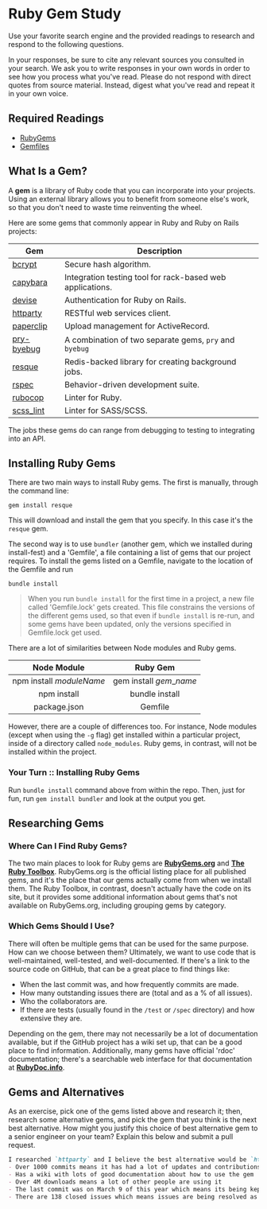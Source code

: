 # Ruby Gem Study

Use your favorite search engine and the provided readings to research and
respond to the following questions.

In your responses, be sure to cite any relevant sources you consulted in your
search. We ask you to write responses in your own words in order to see how you
process what you've read. Please do not respond with direct quotes from source
material. Instead, digest what you've read and repeat it in your own voice.

## Required Readings

-   [RubyGems](https://en.wikipedia.org/wiki/RubyGems)
-   [Gemfiles](http://bundler.io/gemfile.html)

## What Is a Gem?

A **gem** is a library of Ruby code that you can incorporate into your projects.
Using an external library allows you to benefit from someone else's work, so
that you don't need to waste time reinventing the wheel.

Here are some gems that commonly appear in Ruby and Ruby on Rails projects:

| Gem                                                | Description                                               |
| -------------------------------------------------- | --------------------------------------------------------- |
| [bcrypt](https://rubygems.org/gems/bcrypt)         | Secure hash algorithm.                                    |
| [capybara](https://rubygems.org/gems/capybara)     | Integration testing tool for rack-based web applications. |
| [devise](https://rubygems.org/gems/devise)         | Authentication for Ruby on Rails.                         |
| [httparty](https://rubygems.org/gems/httparty)     | RESTful web services client.                              |
| [paperclip](https://rubygems.org/gems/paperclip)   | Upload management for ActiveRecord.                       |
| [pry-byebug](https://rubygems.org/gems/pry-byebug) | A combination of two separate gems, `pry` and `byebug`    |
| [resque](https://rubygems.org/gems/resque)         | Redis-backed library for creating background jobs.        |
| [rspec](https://rubygems.org/gems/rspec)           | Behavior-driven development suite.                        |
| [rubocop](https://rubygems.org/gems/rubocop)       | Linter for Ruby.                                          |
| [scss_lint](https://rubygems.org/gems/scss_lint)   | Linter for SASS/SCSS.                                     |

The jobs these gems do can range from debugging to testing to integrating into
an API.

## Installing Ruby Gems

There are two main ways to install Ruby gems. The first is manually, through the
command line:

`gem install resque`

This will download and install the gem that you specify.  In this case it's the
`resque` gem.

The second way is to use `bundler` (another gem, which we installed during
install-fest) and a 'Gemfile', a file containing a list of gems that our project
requires. To install the gems listed on a Gemfile, navigate to the location of
the Gemfile and run

`bundle install`

> When you run `bundle install` for the first time in a project, a new file called 'Gemfile.lock' gets created. This file constrains the versions of the different gems used, so that even if `bundle install` is re-run, and some gems have been updated, only the versions specified in Gemfile.lock get used.

There are a lot of similarities between Node modules and Ruby gems.

|        Node Module       |          Ruby Gem         |
| :----------------------: | :-----------------------: |
| npm install _moduleName_ | gem install _gem_\__name_ |
|        npm install       |       bundle install      |
|       package.json       |          Gemfile          |

However, there are a couple of differences too. For instance, Node modules
(except when using the `-g` flag) get installed within a particular project,
inside of a directory called `node_modules`. Ruby gems, in contrast, will not be
installed within the project.

### Your Turn :: Installing Ruby Gems

Run `bundle install` command above from within the repo. Then, just for fun, run
`gem install bundler` and look at the output you get.

## Researching Gems

### Where Can I Find Ruby Gems?

The two main places to look for Ruby gems are
**[RubyGems.org](https://rubygems.org)** and
**[The Ruby Toolbox](https://www.ruby-toolbox.com/)**. RubyGems.org is the
official listing place for all published gems, and it's the place that our gems
actually come from when we install them. The Ruby Toolbox, in contrast, doesn't
actually have the code on its site, but it provides some additional information
about gems that's not available on RubyGems.org, including grouping gems by
category.

### Which Gems Should I Use?

There will often be multiple gems that can be used for the same purpose. How can
we choose between them? Ultimately, we want to use code that is well-maintained,
well-tested, and well-documented. If there's a link to the source code on
GitHub, that can be a great place to find things like:

-   When the last commit was, and how frequently commits are made.
-   How many outstanding issues there are (total and as a % of all issues).
-   Who the collaborators are.
-   If there are tests (usually found in the `/test` or `/spec` directory) and
    how extensive they are.

Depending on the gem, there may not necessarily be a lot of documentation
available, but if the GitHub project has a wiki set up, that can be a good place
to find information. Additionally, many gems have official 'rdoc' documentation;
there's a searchable web interface for that documentation at
**[RubyDoc.info](http://rubydoc.info)**.

## Gems and Alternatives

As an exercise, pick one of the gems listed above and research it; then,
research some alternative gems, and pick the gem that you think is the next best
alternative. How might you justify this choice of best alternative gem to a
senior engineer on your team? Explain this below and submit a pull request.

```md
I researched `httparty` and I believe the best alternative would be `http`  The reason it would be a good choice is because of the following:
- Over 1000 commits means it has had a lot of updates and contributions
- Has a wiki with lots of good documentation about how to use the gem
- Over 4M downloads means a lot of other people are using it
- The last commit was on March 9 of this year which means its being kept up to date
- There are 138 closed issues which means issues are being resolved as they come up
```
